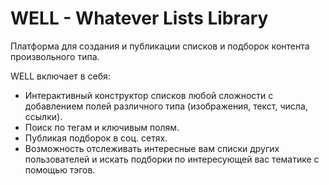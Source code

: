 WELL - Whatever Lists Library
=============================

Платформа для создания и публикации списков и подборок контента произвольного типа.

WELL включает в себя:

  - Интерактивный конструктор списков любой сложности с добавлением полей различного типа (изображения, текст, числа, ссылки).
  - Поиск по тегам и ключивым полям.
  - Публикая подборок в соц. сетях.
  - Возможность отслеживать интересные вам списки других пользователей и искать подборки по интересующей вас тематике с помощью тэгов. 